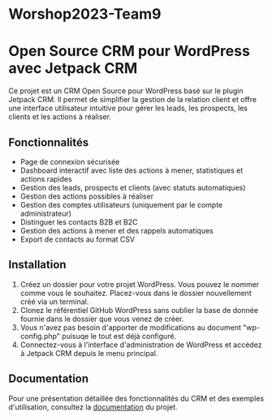# Worshop2023-Team9

# Open Source CRM pour WordPress avec Jetpack CRM

Ce projet est un CRM Open Source pour WordPress basé sur le plugin Jetpack CRM. Il permet de simplifier la gestion de la relation client et offre une interface utilisateur intuitive pour gérer les leads, les prospects, les clients et les actions à réaliser.

## Fonctionnalités

- Page de connexion sécurisée
- Dashboard interactif avec liste des actions à mener, statistiques et actions rapides
- Gestion des leads, prospects et clients (avec statuts automatiques)
- Gestion des actions possibles à réaliser
- Gestion des comptes utilisateurs (uniquement par le compte administrateur)
- Distinguer les contacts B2B et B2C
- Gestion des actions à mener et des rappels automatiques
- Export de contacts au format CSV

## Installation

1. Créez un dossier pour votre projet WordPress. Vous pouvez le nommer comme vous le souhaitez. Placez-vous dans le dossier nouvellement créé via un terminal.
2. Clonez le référentiel GitHub WordPress sans oublier la base de donnée fournie dans le dossier que vous venez de créer.
3. Vous n'avez pas besoin d'apporter de modifications au document "wp-config.php" puisuqe le tout est déjà configuré.
4. Connectez-vous à l'interface d'administration de WordPress et accédez à Jetpack CRM depuis le menu principal.

## Documentation

Pour une présentation détaillée des fonctionnalités du CRM et des exemples d'utilisation, consultez la [documentation](DOCUMENTATION.md) du projet.
